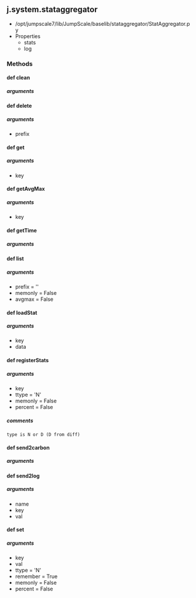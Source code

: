 <!-- toc -->
## j.system.stataggregator

- /opt/jumpscale7/lib/JumpScale/baselib/stataggregator/StatAggregator.py
- Properties
    - stats
    - log

### Methods

#### def clean 

##### arguments

#### def delete 

##### arguments

- prefix

#### def get 

##### arguments

- key

#### def getAvgMax 

##### arguments

- key

#### def getTime 

##### arguments

#### def list 

##### arguments

- prefix = ''
- memonly = False
- avgmax = False

#### def loadStat 

##### arguments

- key
- data

#### def registerStats 

##### arguments

- key
- ttype = 'N'
- memonly = False
- percent = False

##### comments

```
type is N or D (D from diff)

```

#### def send2carbon 

##### arguments

#### def send2log 

##### arguments

- name
- key
- val

#### def set 

##### arguments

- key
- val
- ttype = 'N'
- remember = True
- memonly = False
- percent = False

